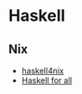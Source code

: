 # Haskell

## Nix

- [haskell4nix](https://haskell4nix.readthedocs.io/nixpkgs-users-guide.html)
- [Haskell for all](https://www.haskellforall.com/2022/08/incrementally-package-haskell-program.html)
